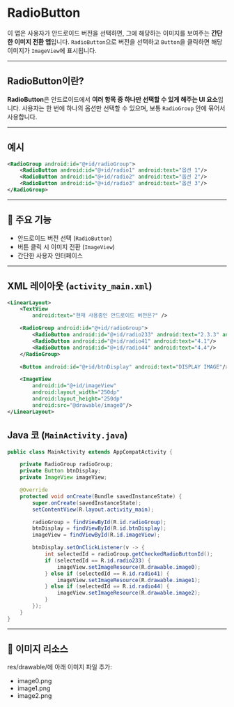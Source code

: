 # RadioButton

이 앱은 사용자가 안드로이드 버전을 선택하면, 그에 해당하는 이미지를 보여주는 **간단한 이미지 전환 앱**입니다. `RadioButton`으로 버전을 선택하고 `Button`을 클릭하면 해당 이미지가 `ImageView`에 표시됩니다.

---

## RadioButton이란?

**RadioButton**은 안드로이드에서 **여러 항목 중 하나만 선택할 수 있게 해주는 UI 요소**입니다. 사용자는 한 번에 하나의 옵션만 선택할 수 있으며, 보통 `RadioGroup` 안에 묶어서 사용합니다.

---

## 예시

```xml
<RadioGroup android:id="@+id/radioGroup">
    <RadioButton android:id="@+id/radio1" android:text="옵션 1"/>
    <RadioButton android:id="@+id/radio2" android:text="옵션 2"/>
    <RadioButton android:id="@+id/radio3" android:text="옵션 3"/>
</RadioGroup>
```

---

## 📱 주요 기능

- 안드로이드 버전 선택 (`RadioButton`)
- 버튼 클릭 시 이미지 전환 (`ImageView`)
- 간단한 사용자 인터페이스

---

## XML 레이아웃 (`activity_main.xml`)

```xml
<LinearLayout>
    <TextView
        android:text="현재 사용중인 안드로이드 버전은?" />

    <RadioGroup android:id="@+id/radioGroup">
        <RadioButton android:id="@+id/radio233" android:text="2.3.3" android:checked="true"/>
        <RadioButton android:id="@+id/radio41" android:text="4.1"/>
        <RadioButton android:id="@+id/radio44" android:text="4.4"/>
    </RadioGroup>

    <Button android:id="@+id/btnDisplay" android:text="DISPLAY IMAGE"/>

    <ImageView
        android:id="@+id/imageView"
        android:layout_width="250dp"
        android:layout_height="250dp"
        android:src="@drawable/image0"/>
</LinearLayout>
```
## Java 코 (`MainActivity.java`)

```java 
public class MainActivity extends AppCompatActivity {

    private RadioGroup radioGroup;
    private Button btnDisplay;
    private ImageView imageView;

    @Override
    protected void onCreate(Bundle savedInstanceState) {
        super.onCreate(savedInstanceState);
        setContentView(R.layout.activity_main);

        radioGroup = findViewById(R.id.radioGroup);
        btnDisplay = findViewById(R.id.btnDisplay);
        imageView = findViewById(R.id.imageView);

        btnDisplay.setOnClickListener(v -> {
            int selectedId = radioGroup.getCheckedRadioButtonId();
            if (selectedId == R.id.radio233) {
                imageView.setImageResource(R.drawable.image0);
            } else if (selectedId == R.id.radio41) {
                imageView.setImageResource(R.drawable.image1);
            } else if (selectedId == R.id.radio44) {
                imageView.setImageResource(R.drawable.image2);
            }
        });
    }
}
```
---

## 📱 이미지 리소스 

res/drawable/에 아래 이미지 파일 추가:

- image0.png
- image1.png
- image2.png
